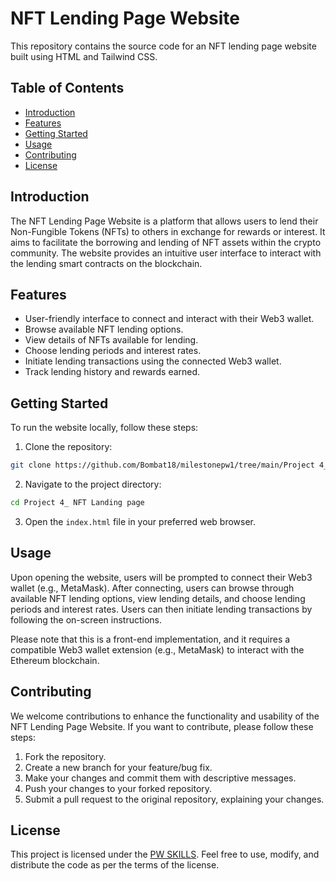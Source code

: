 # NFT Lending Page Website

This repository contains the source code for an NFT lending page website built using HTML and Tailwind CSS.

## Table of Contents

- [Introduction](#introduction)
- [Features](#features)
- [Getting Started](#getting-started)
- [Usage](#usage)
- [Contributing](#contributing)
- [License](#license)

## Introduction

The NFT Lending Page Website is a platform that allows users to lend their Non-Fungible Tokens (NFTs) to others in exchange for rewards or interest. It aims to facilitate the borrowing and lending of NFT assets within the crypto community. The website provides an intuitive user interface to interact with the lending smart contracts on the blockchain.

## Features

- User-friendly interface to connect and interact with their Web3 wallet.
- Browse available NFT lending options.
- View details of NFTs available for lending.
- Choose lending periods and interest rates.
- Initiate lending transactions using the connected Web3 wallet.
- Track lending history and rewards earned.

## Getting Started

To run the website locally, follow these steps:

1. Clone the repository:

```bash
git clone https://github.com/Bombat18/milestonepw1/tree/main/Project 4_ NFT Landing page
```

2. Navigate to the project directory:

```bash
cd Project 4_ NFT Landing page
```

3. Open the `index.html` file in your preferred web browser.

## Usage

Upon opening the website, users will be prompted to connect their Web3 wallet (e.g., MetaMask). After connecting, users can browse through available NFT lending options, view lending details, and choose lending periods and interest rates. Users can then initiate lending transactions by following the on-screen instructions.

Please note that this is a front-end implementation, and it requires a compatible Web3 wallet extension (e.g., MetaMask) to interact with the Ethereum blockchain.

## Contributing

We welcome contributions to enhance the functionality and usability of the NFT Lending Page Website. If you want to contribute, please follow these steps:

1. Fork the repository.
2. Create a new branch for your feature/bug fix.
3. Make your changes and commit them with descriptive messages.
4. Push your changes to your forked repository.
5. Submit a pull request to the original repository, explaining your changes.

## License

This project is licensed under the [PW SKILLS](LICENSE). Feel free to use, modify, and distribute the code as per the terms of the license.